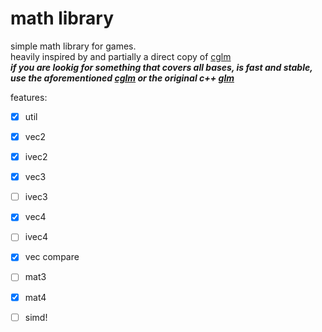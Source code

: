 
# math library


simple math library for games. <br>
heavily inspired by and partially a direct copy of [cglm](https://github.com/recp/cglm) <br>
_**if you are lookig for something that covers all bases, is fast and stable, <br>
use the aforementioned [cglm](https://github.com/recp/cglm) or the original c++ [glm](https://github.com/Groovounet/glm)**_

features:
  - [x] util 
  - [x] vec2
  - [x] ivec2
  - [x] vec3
  - [ ] ivec3
  - [x] vec4
  - [ ] ivec4
  - [x] vec compare
  - [ ] mat3
  - [x] mat4
  - [ ] simd!


